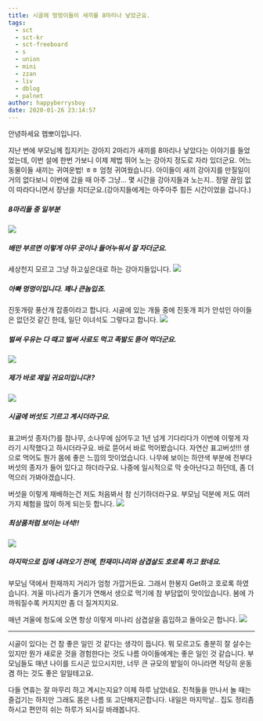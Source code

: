 ```yaml
---
title: 시골에 멍멍이들이 새끼를 8마리나 낳았군요.
tags:
  - sct
  - sct-kr
  - sct-freeboard
  - s
  - union
  - mini
  - zzan
  - liv
  - dblog
  - palnet
author: happyberrysboy
date: 2020-01-26 23:14:57
---
```


안녕하세요 햅뽀이입니다.

지난 번에 부모님께 집지키는 강아지 2마리가 새끼를 8마리나 낳았다는 이야기를 들었었는데, 이번 설에 한번 가보니 이제 제법 뛰어 노는 강아지 정도로 자라 있더군요. 어느 동물이들 새끼는 귀여운법! ㅎㅎ 엄청 귀여웠습니다. 아이들이 새끼 강아지를 만질일이 거의 없다보니 이번에 갔을 때 아주 그냥... 몇 시간을 강아지들과 노는지.. 정말 끊임 없이 따라다니면서 장난을 치더군요.(강아지들에게는 아주아주 힘든 시간이었을 겁니다.)

##### 8마리들 중 일부분
![](https://cdn.steemitimages.com/DQmdYD9WfMCie4q8oS38CcgASFELRUnAP5u2xauDsWgUZEQ/image.png)

##### 배만 부르면 이렇게 아무 곳이나 들어누워서 잘 자더군요.
세상천지 모르고 그냥 하고싶은대로 하는 강아지들입니다. 
![](https://cdn.steemitimages.com/DQmaofe8ur33vCQeW99bguHyRTRUgHKf35v7cRG5eqzU62i/image.png)

##### 아빠 멍멍이입니다. 꽤나 큰놈입죠.
진돗개랑 풍산개 잡종이라고 합니다. 시골에 있는 개들 중에 진돗개 피가 안섞인 아이들은 없던것 같긴 한데, 일단 이녀석도 그렇다고 합니다. 
![](https://cdn.steemitimages.com/DQma3SqqdwbVDW1wZvAajnp6h5GXrJNAkbsmPoF7vkoXks3/image.png)

##### 벌써 우유는 다 때고 벌써 사료도 먹고 족발도 뜯어 먹더군요.
![](https://cdn.steemitimages.com/DQmd3hhAGTvPUHfQBPEV94P7Km7YTcF9Rt9jD1kMH5xEokz/image.png)

##### 제가 바로 제일 귀요미입니다!? 
![](https://cdn.steemitimages.com/DQmdtFRgxmqBEQ2JuQS47BBwFdgYNaiDwrRhBMBMwBj68b4/image.png)

##### 시골에 버섯도 기르고 계시더라구요. 
표고버섯 종자(?)를 참나무, 소나무에 심어두고 1년 넘게 기다리다가 이번에 이렇게 자라기 시작했다고 하시더라구요. 바로 뜯어서 바로 먹어봤습니다. 자연산 표고버섯!!! 생으로 먹어도 뭔가 몸에 좋은 느낌의 맛이었습니다. 
나무에 보이는 하얀색 부분에 전부다 버섯의 종자가 들어 있다고 하더라구요. 나중에 일시적으로 막 솟아난다고 하던데, 좀 더 먹으러 가봐야겠습니다.

버섯을 이렇게 재배하는건 저도 처음봐서 참 신기하더라구요. 부모님 덕분에 저도 여러가지 체험을 많이 하게 되는듯 합니다.
![](https://cdn.steemitimages.com/DQmVGxTqjpNbh1FVDLbxAvPTQodixakS9pyiPnYa3ZvdJzg/image.png)

##### 최상품처럼 보이는 녀석!!
![](https://cdn.steemitimages.com/DQmRE9KhQfYpb3mNW8UUiKDMoHpx3s9LuBUk9VZDwLVZQFi/image.png)

##### 마지막으로 집에 내려오기 전에, 한재미나리와 삼겹살도 호로록 하고 왔네요.
부모님 댁에서 한재까지 거리가 엄청 가깝거든요. 그래서 한봉지 Get하고 호로록 하였습니다. 겨울 미나리가 줄기가 연해서 생으로 먹기에 참 부담없이 맛이있습니다. 봄에 가까워질수록 커지지만 좀 더 질겨지지요.

매년 겨울에 청도에 오면 항상 이렇게 미나리 삼겹살을 흡입하고 돌아오곤 합니다.
![](https://cdn.steemitimages.com/DQmddMu627SFrQGRtFAUNhZp5mCAV5GSvZTH4BzawKTQ3Vr/image.png)

___

시골이 있다는 건 참 좋은 일인 것 같다는 생각이 듭니다. 뭐 모르고도 충분히 잘 살수는 있지만 뭔가 새로운 것을 경험한다는 것도 나름 아이들에게는 좋은 일인 것 같습니다. 부모님들도 매년 나이를 드시곤 있으시지만, 너무 큰 규모의 밭일이 아니라면 적당히 운동 겸 하는 것도 좋은 일일테고요. 

다들 연휴는 잘 마무리 하고 계시는지요? 이제 하루 남았네요. 친척들을 만나서 놀 때는 즐겁기는 하지만 그래도 몸은 나름 또 고단해지곤합니다. 내일은 마지막날.. 집도 정리좀 하시고 편안히 쉬는 하루가 되시길 바래봅니다.